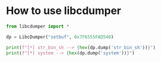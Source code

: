# How to use libcdumper

```python
from libcdumper import *

dp = LibcDumper("setbuf", 0x7F6555FAD540)

print(f"[*] str_bin_sh --> {hex(dp.dump('str_bin_sh'))}")
print(f"[*] system --> {hex(dp.dump('system'))}")
```